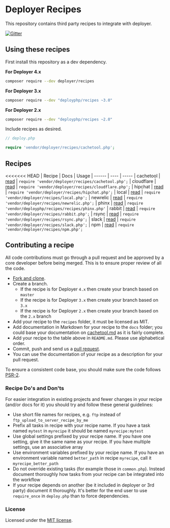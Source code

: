 # Deployer Recipes

This repository contains third party recipes to integrate with deployer.

[![Gitter](https://badges.gitter.im/Join%20Chat.svg)](https://gitter.im/deployphp/deployer?utm_source=badge&utm_medium=badge&utm_campaign=pr-badge)

## Using these recipes

First install this repository as a dev dependency.

**For Deployer 4.x**

```sh
composer require --dev deployer/recipes
```

**For Deployer 3.x**

```sh
composer require --dev "deployphp/recipes ~3.0"
```

**For Deployer 2.x**

```sh
composer require --dev "deployphp/recipes ~2.0"
```

Include recipes as desired.

```php
// deploy.php

require 'vendor/deployer/recipes/cachetool.php';
```

## Recipes

<<<<<<< HEAD
| Recipe     | Docs                       | Usage
| ------     | ----                       | -----
| cachetool  | [read](docs/cachetool.md)  | `require 'vendor/deployer/recipes/cachetool.php';`
| cloudflare | [read](docs/cloudflare.md) | `require 'vendor/deployer/recipes/cloudflare.php';`
| hipchat    | [read](docs/hipchat.md)    | `require 'vendor/deployer/recipes/hipchat.php';`
| local      | [read](docs/local.md)      | `require 'vendor/deployer/recipes/local.php';`
| newrelic   | [read](docs/newrelic.md)   | `require 'vendor/deployer/recipes/newrelic.php';`
| phinx      | [read](docs/phinx.md)      | `require 'vendor/deployphp/recipes/recipes/phinx.php'`
| rabbit     | [read](docs/rabbit.md)     | `require 'vendor/deployer/recipes/rabbit.php';`
| rsync      | [read](docs/rsync.md)      | `require 'vendor/deployer/recipes/rsync.php';`
| slack      | [read](docs/slack.md)      | `require 'vendor/deployer/recipes/slack.php';`
| npm        | [read](docs/npm.md)        | `require 'vendor/deployer/recipes/npm.php';`

## Contributing a recipe

All code contributions must go through a pull request and be approved by a core developer before being merged.
This is to ensure proper review of all the code.

* [Fork and clone](https://help.github.com/articles/fork-a-repo).
* Create a branch.
  * If the recipe is for Deployer `4.x` then create your branch based on `master`
  * If the recipe is for Deployer `3.x` then create your branch based on `3.x`
  * If the recipe is for Deployer `2.x` then create your branch based on the `2.x` branch
* Add your recipe to the `recipes` folder, it must be licensed as MIT.
* Add documentation in Markdown for your recipe to the `docs` folder; you could base your documentation on
[cachetool.md](docs/cachetool.md) as it is fairly complete.
* Add your recipe to the table above in `README.md`. Please use alphabetical order.
* Commit, push and send us a [pull request](https://help.github.com/articles/using-pull-requests).
* You can use the documentation of your recipe as a description for your pull request.

To ensure a consistent code base, you should make sure the code follows
[PSR-2](https://github.com/php-fig/fig-standards/blob/master/accepted/PSR-2-coding-style-guide.md).

### Recipe Do's and Don'ts

For easier integration in existing projects and fewer changes in your recipe (and/or docs for it) you should try and
follow these general guidelines:

* Use short file names for recipes, e.g. `ftp` instead of `ftp_upload_to_server_recipe_by_me`
* Prefix all tasks in recipe with your recipe name. If you have a task named `mytest` in
`myrecipe` it should be named `myrecipe:mytest`
* Use global settings prefixed by your recipe name. If you have one setting, give it the same name as your recipe.
If you have multiple settings, use an associative array
* Use environment variables prefixed by your recipe name. If you have an environment variable named `better_path`
in recipe `myrecipe`, call it `myrecipe_better_path`
* Do not override existing tasks (for example those in `common.php`). Instead document thoroughly how tasks from your
recipe can be integrated into the workflow
* If your recipe depends on another (be it included in deployer or 3rd party) document it thoroughly.
It's better for the end user to use `require_once` in `deploy.php` than to force dependencies.


### License

Licensed under the [MIT license](http://opensource.org/licenses/MIT).

